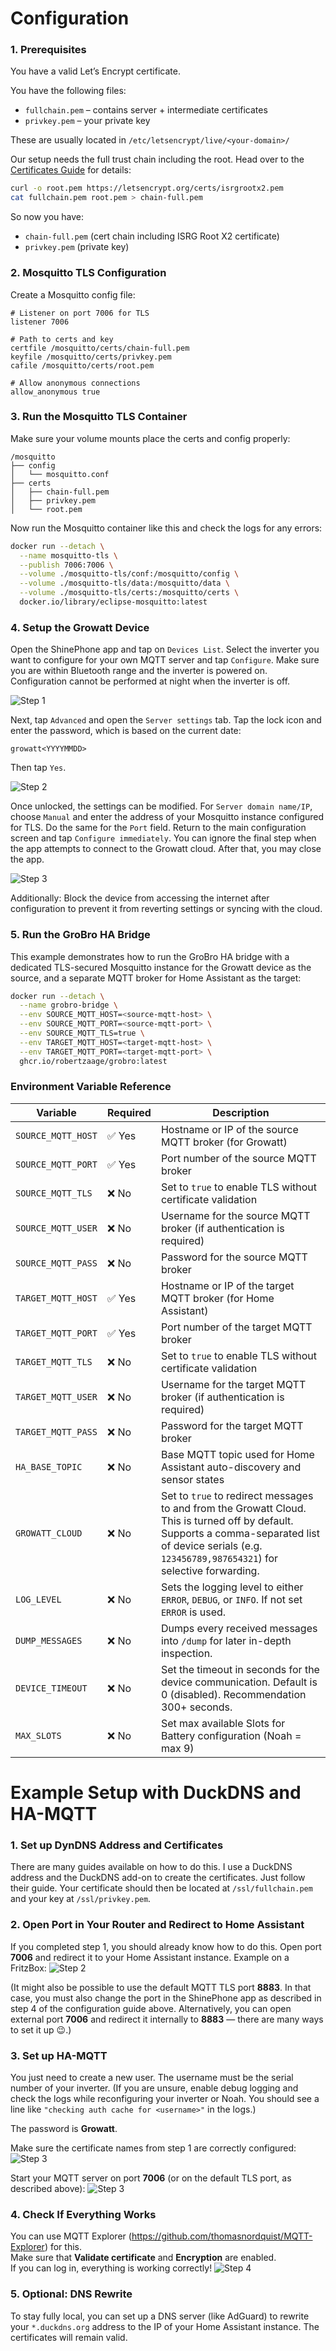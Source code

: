 # Configuration

### 1. Prerequisites

You have a valid Let’s Encrypt certificate.

You have the following files:
- `fullchain.pem` – contains server + intermediate certificates
- `privkey.pem` – your private key

These are usually located in `/etc/letsencrypt/live/<your-domain>/`

Our setup needs the full trust chain including the root. Head over to the [Certificates Guide](CERTIFICATES.md) for details:
```bash
curl -o root.pem https://letsencrypt.org/certs/isrgrootx2.pem
cat fullchain.pem root.pem > chain-full.pem
```

So now you have:
- `chain-full.pem` (cert chain including ISRG Root X2 certificate)
- `privkey.pem` (private key)

### 2. Mosquitto TLS Configuration

Create a Mosquitto config file:
```
# Listener on port 7006 for TLS
listener 7006

# Path to certs and key
certfile /mosquitto/certs/chain-full.pem
keyfile /mosquitto/certs/privkey.pem
cafile /mosquitto/certs/root.pem

# Allow anonymous connections
allow_anonymous true
```

### 3. Run the Mosquitto TLS Container

Make sure your volume mounts place the certs and config properly:
```
/mosquitto
├── config
│   └── mosquitto.conf
├── certs
│   ├── chain-full.pem
│   ├── privkey.pem
│   └── root.pem
```

Now run the Mosquitto container like this and check the logs for any errors:
```bash
docker run --detach \
  --name mosquitto-tls \
  --publish 7006:7006 \
  --volume ./mosquitto-tls/conf:/mosquitto/config \
  --volume ./mosquitto-tls/data:/mosquitto/data \
  --volume ./mosquitto-tls/certs:/mosquitto/certs \
  docker.io/library/eclipse-mosquitto:latest
```

### 4. Setup the Growatt Device

Open the ShinePhone app and tap on `Devices List`. Select the inverter you want to configure for your own MQTT server and tap `Configure`.
Make sure you are within Bluetooth range and the inverter is powered on. Configuration cannot be performed at night when the inverter is off.

![Step 1](assets/config_menu_1.png)

Next, tap `Advanced` and open the `Server settings` tab. Tap the lock icon and enter the password, which is based on the current date:

`growatt<YYYYMMDD>`

Then tap `Yes`.

![Step 2](assets/config_menu_2.png)

Once unlocked, the settings can be modified. For `Server domain name/IP`, choose `Manual` and enter the address of your Mosquitto instance configured for TLS. Do the same for the `Port` field.
Return to the main configuration screen and tap `Configure immediately`. You can ignore the final step when the app attempts to connect to the Growatt cloud. After that, you may close the app.

![Step 3](assets/config_menu_3.png)

Additionally: Block the device from accessing the internet after configuration to prevent it from reverting settings or syncing with the cloud.

### 5. Run the GroBro HA Bridge

This example demonstrates how to run the GroBro HA bridge with a dedicated TLS-secured Mosquitto instance for the Growatt device as the source, and a separate MQTT broker for Home Assistant as the target:
```bash
docker run --detach \
  --name grobro-bridge \
  --env SOURCE_MQTT_HOST=<source-mqtt-host> \
  --env SOURCE_MQTT_PORT=<source-mqtt-port> \
  --env SOURCE_MQTT_TLS=true \
  --env TARGET_MQTT_HOST=<target-mqtt-host> \
  --env TARGET_MQTT_PORT=<target-mqtt-port> \
  ghcr.io/robertzaage/grobro:latest
```

### Environment Variable Reference

| Variable             | Required | Description                                                                 |
|----------------------|----------|-----------------------------------------------------------------------------|
| `SOURCE_MQTT_HOST`   | ✅ Yes   | Hostname or IP of the source MQTT broker (for Growatt)                     |
| `SOURCE_MQTT_PORT`   | ✅ Yes   | Port number of the source MQTT broker                                      |
| `SOURCE_MQTT_TLS`    | ❌ No    | Set to `true` to enable TLS without certificate validation                 |
| `SOURCE_MQTT_USER`   | ❌ No    | Username for the source MQTT broker (if authentication is required)        |
| `SOURCE_MQTT_PASS`   | ❌ No    | Password for the source MQTT broker                                        |
| `TARGET_MQTT_HOST`   | ✅ Yes   | Hostname or IP of the target MQTT broker (for Home Assistant)              |
| `TARGET_MQTT_PORT`   | ✅ Yes   | Port number of the target MQTT broker                                      |
| `TARGET_MQTT_TLS`    | ❌ No    | Set to `true` to enable TLS without certificate validation                 |
| `TARGET_MQTT_USER`   | ❌ No    | Username for the target MQTT broker (if authentication is required)        |
| `TARGET_MQTT_PASS`   | ❌ No    | Password for the target MQTT broker                                        |
| `HA_BASE_TOPIC`      | ❌ No    | Base MQTT topic used for Home Assistant auto-discovery and sensor states   |
| `GROWATT_CLOUD`      | ❌ No    | Set to `true` to redirect messages to and from the Growatt Cloud. This is turned off by default. Supports a comma-separated list of device serials (e.g. `123456789,987654321`) for selective forwarding. |
| `LOG_LEVEL`          | ❌ No    | Sets the logging level to either `ERROR`, `DEBUG`, or `INFO`. If not set `ERROR` is used. |
| `DUMP_MESSAGES`      | ❌ No    | Dumps every received messages into `/dump` for later in-depth inspection. |
| `DEVICE_TIMEOUT`     | ❌ No    | Set the timeout in seconds for the device communication. Default is 0 (disabled). Recommendation 300+ seconds. |
| `MAX_SLOTS`     | ❌ No    | Set max available Slots for Battery configuration (Noah = max 9) |

# Example Setup with DuckDNS and HA-MQTT

### 1. Set up DynDNS Address and Certificates
There are many guides available on how to do this. I use a DuckDNS address and the DuckDNS add-on to create the certificates. Just follow their guide. Your certificate should then be located at `/ssl/fullchain.pem` and your key at `/ssl/privkey.pem`.

### 2. Open Port in Your Router and Redirect to Home Assistant
If you completed step 1, you should already know how to do this. Open port **7006** and redirect it to your Home Assistant instance. Example on a FritzBox:
![Step 2](assets/example_setup_1.png)

(It might also be possible to use the default MQTT TLS port **8883**. In that case, you must also change the port in the ShinePhone app as described in step 4 of the configuration guide above. Alternatively, you can open external port **7006** and redirect it internally to **8883** — there are many ways to set it up 😉.)

### 3. Set up HA-MQTT
You just need to create a new user.
The username must be the serial number of your inverter. (If you are unsure, enable debug logging and check the logs while reconfiguring your inverter or Noah. You should see a line like `"checking auth cache for <username>"` in the logs.)

The password is **Growatt**.

Make sure the certificate names from step 1 are correctly configured:
![Step 3](assets/example_setup_2.png)

Start your MQTT server on port **7006** (or on the default TLS port, as described above):
![Step 3](assets/example_setup_3.png)

### 4. Check If Everything Works
You can use MQTT Explorer (https://github.com/thomasnordquist/MQTT-Explorer) for this.  
Make sure that **Validate certificate** and **Encryption** are enabled.  
If you can log in, everything is working correctly!
![Step 4](assets/example_setup_4.png)

### 5. Optional: DNS Rewrite
To stay fully local, you can set up a DNS server (like AdGuard) to rewrite your `*.duckdns.org` address to the IP of your Home Assistant instance. The certificates will remain valid.
